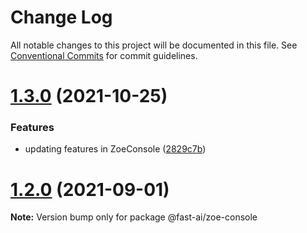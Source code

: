 # Change Log

All notable changes to this project will be documented in this file.
See [Conventional Commits](https://conventionalcommits.org) for commit guidelines.

# [1.3.0](https://github.com/lundegaard/fast-ai-zoe-demo/compare/v1.2.0...v1.3.0) (2021-10-25)


### Features

* updating features in ZoeConsole ([2829c7b](https://github.com/lundegaard/fast-ai-zoe-demo/commit/2829c7be2a8b203d6f0f63d574b7e8e6fedacfbc))





# [1.2.0](https://github.com/lundegaard/fast-ai-zoe-demo/compare/v1.1.0...v1.2.0) (2021-09-01)

**Note:** Version bump only for package @fast-ai/zoe-console
